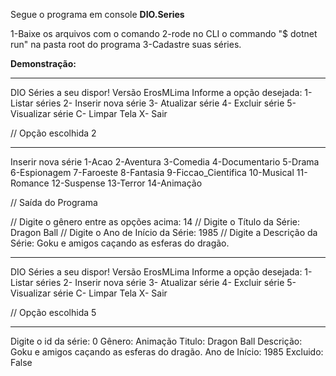Segue o programa em console **DIO.Series**

1-Baixe os arquivos com o comando
2-rode no CLI o commando "$ dotnet run" na pasta root do programa
3-Cadastre suas séries. 


**Demonstração:**

____________________________________________________________

DIO Séries a seu dispor! Versão ErosMLima
Informe a opção desejada:
1- Listar séries
2- Inserir nova série
3- Atualizar série
4- Excluir série
5- Visualizar série
C- Limpar Tela
X- Sair

// Opção escolhida 2
_____________________________________________________________
Inserir nova série
1-Acao
2-Aventura
3-Comedia
4-Documentario
5-Drama
6-Espionagem
7-Faroeste
8-Fantasia
9-Ficcao_Cientifica
10-Musical
11-Romance
12-Suspense
13-Terror
14-Animação

// Saída do Programa 

// Digite o gênero entre as opções acima: 14
// Digite o Título da Série: Dragon Ball
// Digite o Ano de Início da Série: 1985
// Digite a Descrição da Série: Goku e amigos caçando as esferas do dragão.

___________________________________________________________________________________
DIO Séries a seu dispor! Versão ErosMLima
Informe a opção desejada:
1- Listar séries
2- Inserir nova série
3- Atualizar série
4- Excluir série
5- Visualizar série
C- Limpar Tela
X- Sair

// Opção escolhida 5
____________________________________________________________________________________
Digite o id da série: 0
Gênero: Animação
Titulo: Dragon Ball
Descrição: Goku e amigos caçando as esferas do dragão.
Ano de Início: 1985
Excluido: False

